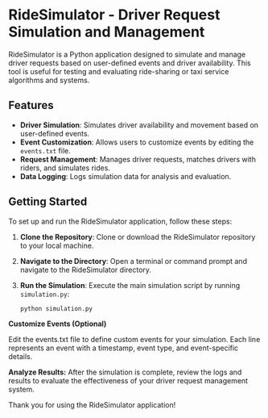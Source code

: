 # RideSimulator - Driver Request Simulation and Management

RideSimulator is a Python application designed to simulate and manage driver requests based on user-defined events and driver availability. This tool is useful for testing and evaluating ride-sharing or taxi service algorithms and systems.

## Features

- **Driver Simulation**: Simulates driver availability and movement based on user-defined events.
- **Event Customization**: Allows users to customize events by editing the `events.txt` file.
- **Request Management**: Manages driver requests, matches drivers with riders, and simulates rides.
- **Data Logging**: Logs simulation data for analysis and evaluation.

## Getting Started

To set up and run the RideSimulator application, follow these steps:

1. **Clone the Repository**: Clone or download the RideSimulator repository to your local machine.

2. **Navigate to the Directory**: Open a terminal or command prompt and navigate to the RideSimulator directory.

3. **Run the Simulation**: Execute the main simulation script by running `simulation.py`:

   ```shell
   python simulation.py

**Customize Events (Optional)**

Edit the events.txt file to define custom events for your simulation. Each line represents an event with a timestamp, event type, and event-specific details.

**Analyze Results:**
After the simulation is complete, review the logs and results to evaluate the effectiveness of your driver request management system.

Thank you for using the RideSimulator application!
